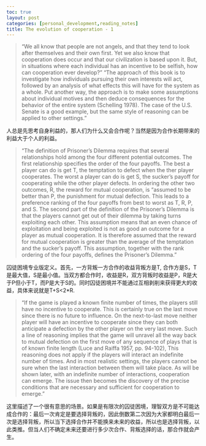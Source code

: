 ```yaml
---
toc: true
layout: post
categories: [personal_development,reading_notes]
title: The evolution of cooperation - 1
---
```

> “We all know that people are not angels, and that they tend to look after themselves and their own first. Yet we also know that cooperation does occur and that our civilization is based upon it. But, in situations where each individual has an incentive to be selfish, how can cooperation ever develop?”
> “The approach of this book is to investigate how individuals pursuing their own interests will act, followed by an analysis of what effects this will have for the system as a whole. Put another way, the approach is to make some assumptions about individual motives and then deduce consequences for the behavior of the entire system (Schelling 1978). The case of the U.S. Senate is a good example, but the same style of reasoning can be applied to other settings.”

人总是先思考自身利益的，那人们为什么又会合作呢？当然是因为合作长期带来的利益大于个人的利益。

> “The definition of Prisoner’s Dilemma requires that several relationships hold among the four different potential outcomes. The first relationship specifies the order of the four payoffs. The best a player can do is get T, the temptation to defect when the ther player cooperates. The worst a player can do is get S, the sucker’s payoff for cooperating while the other player defects. In ordering the other two outcomes, R, the reward for mutual cooperation, is “assumed to be better than P, the punishment for mutual defection. This leads to a preference ranking of the four payoffs from best to worst as T, R, P, and S.
The second part of the definition of the Prisoner’s Dilemma is that the players cannot get out of their dilemma by taking turns exploiting each other. This assumption means that an even chance of exploitation and being exploited is not as good an outcome for a player as mutual cooperation. It is therefore assumed that the reward for mutual cooperation is greater than the average of the temptation and the sucker’s payoff. This assumption, together with the rank ordering of the four payoffs, defines the Prisoner’s Dilemma.”

囚徒困境专业版定义。首先，一方背叛一方合作的收益背叛方是T, 合作方是S，T是最大值，S是最小值。当双方都合作时，收益是R，双方背叛时收益是P，R是大于P但小于T，而P是大于S的。同时囚徒困境并不能通过互相剥削来获得更大的收益，具体来说就是T+S<2*R.

> “If the game is played a known finite number of times, the players still have no incentive to cooperate. This is certainly true on the last move since there is no future to influence. On the next-to-last move neither player will have an incentive to cooperate since they can both anticipate a defection by the other player on the very last move. Such a line of reasoning implies that the game will unravel all the way back to mutual defection on the first move of any sequence of plays that is of known finite length (Luce and Raiffa 1957, pp. 94-102), This reasoning does not apply if the players will interact an indefinite number of times. And in most realistic settings, the players cannot be sure when the last interaction between them will take place. As will be shown later, with an indefinite number of interactions, cooperation can emerge. The issue then becomes the discovery of the precise conditions that are necessary and sufficient for cooperation to emerge.”

这里描述了一个很有意思的场景。如果是有限次的囚徒困境，理智双方是不可能达成合作的：最后一次肯定是要选择背叛的，因此倒数第二次因为大家都明白最后一次是选择背叛，所以当下选择合作并不能换来未来的收益，所以也是选择背叛，以此类推。但当人们不确定未来还要进行多少次合作、背叛选择的话，那合作就会产生。






